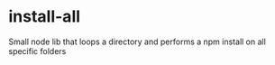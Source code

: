 # install-all
Small node lib that loops a directory and performs a npm install on all specific folders